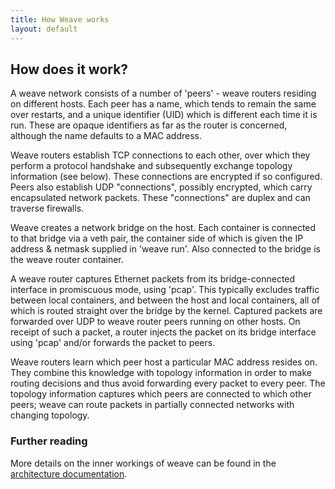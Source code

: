 ```yaml
---
title: How Weave works
layout: default
---
```


## How does it work?

A weave network consists of a number of 'peers' - weave routers
residing on different hosts. Each peer has a name, which tends to
remain the same over restarts, and a unique identifier (UID) which is
different each time it is run.  These are opaque identifiers as far as
the router is concerned, although the name defaults to a MAC address.

Weave routers establish TCP connections to each other, over which they
perform a protocol handshake and subsequently exchange topology
information (see below). These connections are encrypted if so
configured. Peers also establish UDP "connections", possibly
encrypted, which carry encapsulated network packets. These
"connections" are duplex and can traverse firewalls.

Weave creates a network bridge on the host. Each container is
connected to that bridge via a veth pair, the container side of which
is given the IP address & netmask supplied in 'weave run'. Also
connected to the bridge is the weave router container.

A weave router captures Ethernet packets from its bridge-connected
interface in promiscuous mode, using 'pcap'. This typically excludes
traffic between local containers, and between the host and local
containers, all of which is routed straight over the bridge by the
kernel. Captured packets are forwarded over UDP to weave router peers
running on other hosts. On receipt of such a packet, a router injects
the packet on its bridge interface using 'pcap' and/or forwards the
packet to peers.

Weave routers learn which peer host a particular MAC address resides
on. They combine this knowledge with topology information in order to
make routing decisions and thus avoid forwarding every packet to every
peer. The topology information captures which peers are connected to
which other peers; weave can route packets in partially connected
networks with changing topology.

### Further reading
More details on the inner workings of weave can be found in the
[architecture documentation](https://github.com/zettio/weave/blob/master/docs/architecture.txt).
